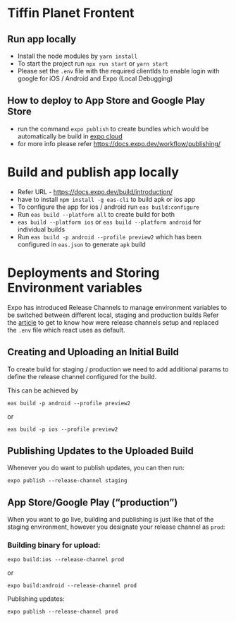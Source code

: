 # Tiffin Planet Frontent

## Run app locally

- Install the node modules by `yarn install`
- To start the project run `npx run start` or `yarn start`
- Please set the `.env` file with the required clientIds to enable login with google for iOS / Android and Expo (Local Debugging)

## How to deploy to App Store and Google Play Store

- run the command `expo publish` to create bundles which would be automatically be build in [expo cloud](https://expo.dev/)
- for more info please refer https://docs.expo.dev/workflow/publishing/

# Build and publish app locally

- Refer URL - https://docs.expo.dev/build/introduction/
- have to install `npm install -g eas-cli` to build apk or ios app
- To configure the app for ios / android run `eas build:configure`
- Run `eas build --platform all` to create build for both
- `eas build --platform ios` or `eas build --platform android` for individual builds
- Run `eas build -p android --profile preview2` which has been configured in `eas.json` to generate `apk` build

# Deployments and Storing Environment variables

Expo has introduced Release Channels to manage environment variables to be switched between different local, staging and production builds
Refer the [article](https://alxmrtnz.com/thoughts/2019/03/12/environment-variables-and-workflow-in-expo.html) to get to know how were release channels setup and replaced the `.env` file which react uses as default.

## Creating and Uploading an Initial Build

To create build for staging / production we need to add additional params to define the release channel configured for the build.

This can be achieved by

```
eas build -p android --profile preview2
```

or

```
eas build -p ios --profile preview2
```

## Publishing Updates to the Uploaded Build

Whenever you do want to publish updates, you can then run:

```
expo publish --release-channel staging
```

## App Store/Google Play (“production”)

When you want to go live, building and publishing is just like that of the staging environment, however you designate your release channel as `prod`:

### Building binary for upload:

```
expo build:ios --release-channel prod
```

or

```
expo build:android --release-channel prod
```

Publishing updates:

```
expo publish --release-channel prod
```
